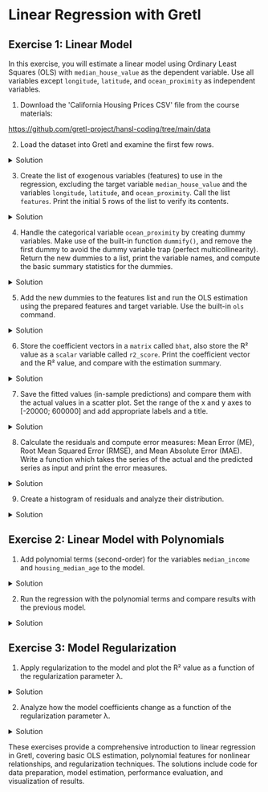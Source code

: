 # Linear Regression with Gretl

## Exercise 1: Linear Model

In this exercise, you will estimate a linear model using Ordinary Least Squares (OLS) with `median_house_value` as the dependent variable. Use all variables except `longitude`, `latitude`, and `ocean_proximity` as independent variables.

1. Download the 'California Housing Prices CSV' file from the course materials:

https://github.com/gretl-project/hansl-coding/tree/main/data

2. Load the dataset into Gretl and examine the first few rows.
<details>
<summary>Solution</summary>
<pre><code class="language-hansl"># Load California housing dataset
open "housing.csv"
varlist
# View first few rows
print dataset --byobs --range=1:10
# Print variable names of the features list
</code></pre>
</details>

3. Create the list of exogenous variables (features) to use in the regression, excluding the target variable `median_house_value` and the variables `longitude`, `latitude`, and `ocean_proximity`. Call the list `features`. Print the initial 5 rows of the list to verify its contents.
<details>
<summary>Solution</summary>
<pre><code class="language-hansl">#Define list of features
list features = dataset  # Start with all variables
# Remove target variable and unwanted variables
features -= median_house_value longitude latitude ocean_proximity
print features --byobs --range=1:5
print varnames(features)
</code></pre>
</details>

4. Handle the categorical variable `ocean_proximity` by creating dummy variables. Make use of the built-in function `dummify()`, and remove the first dummy to avoid the dummy variable trap (perfect multicollinearity). Return the new dummies to a list, print the variable names, and compute the basic summary statistics for the dummies.
<details>
<summary>Solution</summary>
<pre><code class="language-hansl"># Create dummy variables
list dum = dummify(ocean_proximity, 1)
print varnames(dum)
summary dum --simple
</code></pre>
</details>

5. Add the new dummies to the features list and run the OLS estimation using the prepared features and target variable. Use the built-in `ols` command.
<details>
<summary>Solution</summary>
<pre><code class="language-hansl"># Run OLS regression
list features += dum  # Add dummies to features list
# Run OLS regression
ols median_house_value features
</code></pre>
</details>

6. Store the coefficient vectors in a `matrix` called `bhat`, also store the R² value as a `scalar` variable called `r2_score`. Print the coefficient vector and the R² value, and compare with the estimation summary.
<details>
<summary>Solution</summary>
<pre><code class="language-hansl"># Store some model information
scalar r2_score = $rsq
matrix bhat = $coeff
print r2_score
print bhat
</code></pre>
</details>

7. Save the fitted values (in-sample predictions) and compare them with the actual values in a scatter plot. Set the range of the x and y axes to [-20000; 600000] and add appropriate labels and a title.
<details>
<summary>Solution</summary>
<pre><code class="language-hansl"># Store fitted values
series yhat = $yhat
#
# Create scatter plot of predicted vs actual values
gnuplot yhat median_house_value --output=display \
  { set title "Predicted vs Actual House Values";\
    set xlabel "Predicted Value";\
    set ylabel "Actual Value";\
    set grid;\
    set xrange[-200000:600000];\
    set yrange[-200000:600000];}
</code></pre>
</details>

8. Calculate the residuals and compute error measures: Mean Error (ME), Root Mean Squared Error (RMSE), and Mean Absolute Error (MAE). Write a function which takes the series of the actual and the predicted series as input and print the error measures.
<details>
<summary>Solution</summary>
<pre><code class="language-hansl"># Function to calculate error metrics
#
function void calculate_errors(series actual, series predicted)
    # Calculate residuals
    series error = actual - predicted
    #
    # Mean Error (ME)
    scalar me = mean(error)
    #
    # Root Mean Squared Error (RMSE)
    scalar rmse = sqrt(mean(error^2))
    #
    # Mean Absolute Error (MAE)
    scalar mae = mean(abs(error))
    #
    printf "Error Metrics:\n"
    printf "Mean Error (ME): %.2f\n", me
    printf "Root Mean Squared Error (RMSE): %.2f\n", rmse
    printf "Mean Absolute Error (MAE): %.2f\n", mae
end function
#
# Calculate and print error metrics
calculate_errors(median_house_value, predicted)
</code></pre>
</details>

9. Create a histogram of residuals and analyze their distribution.
<details>
<summary>Solution</summary>
<pre><code class="language-hansl"># Plot histogram of residuals
series residuals = median_house_value - yhat
freq residuals --normal --plot=display
</code></pre>
</details>

## Exercise 2: Linear Model with Polynomials

1. Add polynomial terms (second-order) for the variables `median_income` and `housing_median_age` to the model.
<details>
<summary>Solution</summary>
<pre><code class="language-hansl"># Add squared terms
series median_income_sq = median_income^2
series housing_median_age_sq = housing_median_age^2
#
# Print sample of original and squared variables
print median_income median_income_sq housing_median_age housing_median_age_sq --byobs --range=1:10
#
# Add new features to the feature list
features += median_income_sq housing_median_age_sq
print varnames(features)
</code></pre>
</details>

2. Run the regression with the polynomial terms and compare results with the previous model.
<details>
<summary>Solution</summary>
<pre><code class="language-hansl"># Run OLS with polynomial terms
printf "\nRunning regression with polynomial terms:\n"
ols median_house_value features
# Store R-squared for comparison
scalar r2_score_poly = $rsq
</code></pre>
<pre><code class="language-hansl"># Compare with previous model
printf "\nModel Comparison:\n"
printf "Basic model R-squared: %.4f\n", r2_score
printf "Polynomial model R-squared: %.4f\n", r2_score_poly
printf "Improvement: %.4f\n", r2_score_poly - r2_score
</code></pre>
<pre><code class="language-hansl"># Store fitted values
series predicted_poly = $yhat
#
# Calculate residuals for the polynomial model
series residuals_poly = median_house_value - predicted_poly
#
printf "\n*** Error metrics for the bechmark model ***\n"
calculate_errors(median_house_value, yhat)
#
printf "\n*** Error metrics for the polynomial model ***\n"
calculate_errors(median_house_value, predicted_poly)
#
# Plot histogram of residuals for polynomial model
freq residuals_poly --normal --plot=display
</code></pre>
<pre><code class="language-hansl"># Scatter plot of predictions
gnuplot predicted_poly median_house_value --output=display \
  { set title "Predicted (polynomial OLS) vs Actual Values";\
    set xlabel "Predicted Value";\
    set ylabel "Actual Value";\
    set grid;\
    set xrange[-200000:600000];\
    set yrange[-200000:600000];}
</code></pre>
</details>

## Exercise 3: Model Regularization

1. Apply regularization to the model and plot the R² value as a function of the regularization parameter λ.
<details>
<summary>Solution</summary>
<pre><code class="language-hansl"># Create a sequence of lambda values
scalar min_lambda = 0.0001
scalar max_lambda = 10
scalar steps = 20
matrix lambda_values = seq(log(min_lambda), log(max_lambda), steps)
lambda_values = exp(lambda_values)

# Initialize matrices to store results
matrix r2_values = zeros(steps, 1)
matrix coeffs_matrix = zeros(steps, nelem(features)+1)  # +1 for intercept

# Loop through lambda values
loop i=1..steps
    scalar lambda = lambda_values[i]

    # Ridge regression (L2 regularization)
    ridge $TARGET features lambda

    # Store R-squared
    r2_values[i] = $rsq

    # Store coefficients
    coeffs_matrix[i, 1] = $coeff  # Intercept
    loop j=1..nelem(features)
        coeffs_matrix[i, j+1] = $coeff[j+1]
    endloop

    printf "Lambda = %.6f, R² = %.4f\n", lambda, $rsq
endloop

# Plot R² vs lambda
gnuplot lambda_values r2_values --output=display \
  {
    set title "R-squared vs Regularization Parameter λ";
    set xlabel "Lambda (log scale)";
    set ylabel "R-squared";
    set logscale x;
    set grid;
    set key top right;
  }
</code></pre>
</details>

2. Analyze how the model coefficients change as a function of the regularization parameter λ.
<details>
<summary>Solution</summary>
<pre><code class="language-hansl"># Prepare data for coefficient plot
matrix coeff_data = zeros(steps, nelem(features)+2)
coeff_data[,1] = lambda_values
coeff_data[,2:] = coeffs_matrix

# Plot first 5 coefficients vs lambda
gnuplot lambda_values coeffs_matrix[,1:5] --output=display \
  {
    set title "Coefficient Values vs Regularization Parameter λ";
    set xlabel "Lambda (log scale)";
    set ylabel "Coefficient Value";
    set logscale x;
    set grid;
    set key top right;
    plot $1 using 1:2 title "Intercept", \
         $1 using 1:3 title "Coef 1", \
         $1 using 1:4 title "Coef 2", \
         $1 using 1:5 title "Coef 3", \
         $1 using 1:6 title "Coef 4";
  }

# Create a correlation plot to show relationship between lambda and R²
gnuplot lambda_values r2_values --output=display \
  {
    set title "Trade-off: Lambda vs R-squared";
    set xlabel "Lambda (log scale)";
    set ylabel "R-squared";
    set logscale x;
    set grid;
    set key top right;
  }

# Find optimal lambda value
scalar max_r2_idx = imax(r2_values)
scalar optimal_lambda = lambda_values[max_r2_idx]
printf "\nOptimal lambda = %.6f with R² = %.4f\n", optimal_lambda, r2_values[max_r2_idx]

# Run final model with optimal lambda
ridge $TARGET features optimal_lambda
printf "Final model with optimal regularization:\n"
printf "R-squared: %.4f\n", $rsq
</code></pre>
</details>

These exercises provide a comprehensive introduction to linear regression in Gretl, covering basic OLS estimation, polynomial features for nonlinear relationships, and regularization techniques. The solutions include code for data preparation, model estimation, performance evaluation, and visualization of results.